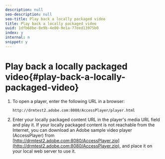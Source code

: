 ```yaml
---
description: null
seo-description: null
seo-title: Play back a locally packaged video
title: Play back a locally packaged video
uuid: 1dfb68be-8e9b-4e00-9e1a-77eed13975b0
index: y
internal: n
snippet: y
---
```


# Play back a locally packaged video{#play-back-a-locally-packaged-video}

1. To open a player, enter the following URL in a browser:

   ```
   http://drmtest2.adobe.com:8080/AccessPlayer/player.html
   ```

1. Enter your locally packaged content URL in the player's media URL field and play it.
If your locally packaged content is not reachable from the Internet, you can download an Adobe sample video player (AccessPlayer) from [http://drmtest2.adobe.com:8080/AccessPlayer.zip](http://drmtest2.adobe.com:8080/AccessPlayer.zip), and place it on your local web server to use it.
